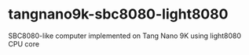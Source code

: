 # tangnano9k-sbc8080-light8080
SBC8080-like computer implemented on Tang Nano 9K using light8080 CPU core
